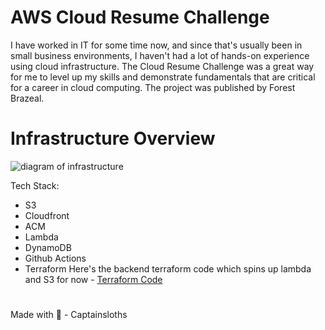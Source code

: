 # AWS Cloud Resume Challenge
I have worked in IT for some time now, and since that's usually been in small business environments, I haven't had a lot of hands-on experience using cloud infrastructure.
The Cloud Resume Challenge was a great way for me to level up my skills and demonstrate fundamentals that are critical for a career in cloud computing. The project was published by Forest Brazeal.

# Infrastructure Overview
![diagram of infrastructure](https://github.com/captainsloths/cloud-resume/assets/37787509/eab19fd2-7a82-4c22-a1d1-3a44e217e499)

Tech Stack:
* S3
* Cloudfront
* ACM
* Lambda
* DynamoDB
* Github Actions
* Terraform
Here's the backend terraform code which spins up lambda and S3 for now - [Terraform Code](https://github.com/captainsloths/cloud-resume-backend)
#

Made with 💖 - Captainsloths
